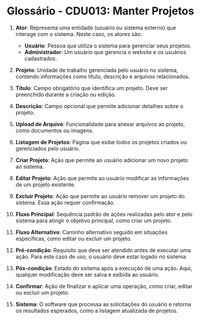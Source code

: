 # Glossário - CDU013: Manter Projetos

1. **Ator**: Representa uma entidade (usuário ou sistema externo) que interage com o sistema. Neste caso, os atores são:
   - **Usuário**: Pessoa que utiliza o sistema para gerenciar seus projetos.
   - **Administrador**: Um usuário que gerencia o website e os usuários cadastrados.

2. **Projeto**: Unidade de trabalho gerenciada pelo usuário no sistema, contendo informações como título, descrição e arquivos relacionados.

3. **Título**: Campo obrigatório que identifica um projeto. Deve ser preenchido durante a criação ou edição.

4. **Descrição**: Campo opcional que permite adicionar detalhes sobre o projeto.

5. **Upload de Arquivo**: Funcionalidade para anexar arquivos ao projeto, como documentos ou imagens.

6. **Listagem de Projetos**: Página que exibe todos os projetos criados ou gerenciados pelo usuário.

7. **Criar Projeto**: Ação que permite ao usuário adicionar um novo projeto ao sistema.

8. **Editar Projeto**: Ação que permite ao usuário modificar as informações de um projeto existente.

9. **Excluir Projeto**: Ação que permite ao usuário remover um projeto do sistema. Essa ação requer confirmação.

10. **Fluxo Principal**: Sequência padrão de ações realizadas pelo ator e pelo sistema para atingir o objetivo principal, como criar um projeto.

11. **Fluxo Alternativo**: Caminho alternativo seguido em situações específicas, como editar ou excluir um projeto.

12. **Pré-condição**: Requisito que deve ser atendido antes de executar uma ação. Para este caso de uso, o usuário deve estar logado no sistema.

13. **Pós-condição**: Estado do sistema após a execução de uma ação. Aqui, qualquer modificação deve ser salva e exibida ao usuário.

14. **Confirmar**: Ação de finalizar e aplicar uma operação, como criar, editar ou excluir um projeto.

15. **Sistema**: O software que processa as solicitações do usuário e retorna os resultados esperados, como a listagem atualizada de projetos.
